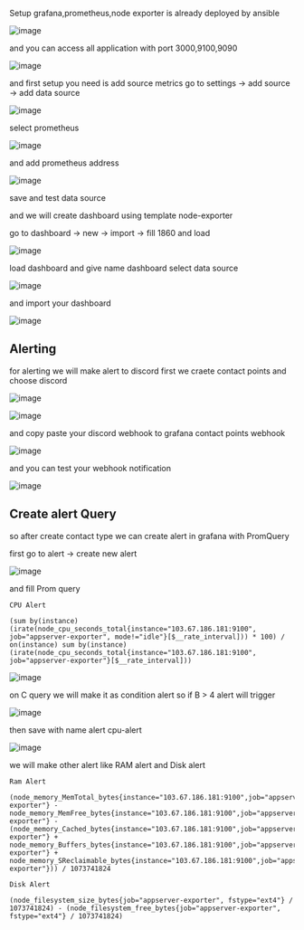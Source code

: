 Setup grafana,prometheus,node exporter is already deployed by ansible 

![image](https://user-images.githubusercontent.com/56806850/222938728-8e27b6be-709d-4dcb-a867-39e32ca9e8f4.png)

and you can access all application with port 3000,9100,9090

![image](https://user-images.githubusercontent.com/56806850/222938868-2e57a00e-7c37-41fc-a5b1-50d4b5a4e0d5.png)


and first setup you need is add source metrics go to settings -> add source  -> add data source 

![image](https://user-images.githubusercontent.com/56806850/222939369-ca92b240-5893-457a-9812-459587f4bc71.png)


select prometheus 

![image](https://user-images.githubusercontent.com/56806850/222939448-49ffe5d0-eae8-4714-bdfe-f1e3ef3bda99.png)

and add prometheus address

![image](https://user-images.githubusercontent.com/56806850/222939489-402b9439-b40a-4b95-9cf0-402c4404b40b.png)

save and test data source

and we will create dashboard using template node-exporter

go to dashboard -> new -> import ->  fill 1860 and load 

![image](https://user-images.githubusercontent.com/56806850/222939232-fc713dc4-919e-4665-a2e1-e2e6b720a796.png)

load dashboard and give name dashboard select data source 

![image](https://user-images.githubusercontent.com/56806850/222939614-6230e347-9bae-403c-aab0-c0655b8f5930.png)

and import your dashboard

![image](https://user-images.githubusercontent.com/56806850/222939688-5f8f88ef-da44-4888-9762-cd3a55344037.png)

## Alerting

for alerting we will make alert to discord first we craete contact points and choose discord

![image](https://user-images.githubusercontent.com/56806850/222944054-bb527816-b423-4ea7-b6a9-5f77655be55c.png)

![image](https://user-images.githubusercontent.com/56806850/222944063-fad307a1-a4c5-416e-a740-427532bd03ee.png)

and copy paste your discord webhook  to grafana contact points webhook

![image](https://user-images.githubusercontent.com/56806850/222944128-d2b6d258-3a94-4308-aeb4-ac8fe86f4189.png)

and you can test your webhook notification 

![image](https://user-images.githubusercontent.com/56806850/222944177-4d82d9e0-0817-4955-b7f9-6fc67e804e75.png)


## Create alert Query

so after create contact type we can create alert in grafana with PromQuery

first go to alert -> create new alert 

![image](https://user-images.githubusercontent.com/56806850/222944343-276719fb-9228-4a0e-bb94-2672ff6845ae.png)

and fill Prom query

`CPU Alert`
```shell
(sum by(instance) (irate(node_cpu_seconds_total{instance="103.67.186.181:9100", job="appserver-exporter", mode!="idle"}[$__rate_interval])) * 100) / on(instance) sum by(instance) (irate(node_cpu_seconds_total{instance="103.67.186.181:9100", job="appserver-exporter"}[$__rate_interval]))
```
![image](https://user-images.githubusercontent.com/56806850/222944370-a66522b6-a5fa-4f02-9f36-179f762e7c19.png)

on C query we will make it as condition alert so if B > 4 alert will trigger 

![image](https://user-images.githubusercontent.com/56806850/222944676-c443781a-3ca1-4d26-8928-4a79abeba454.png)

 then save with name alert cpu-alert

![image](https://user-images.githubusercontent.com/56806850/222944446-6d6dc092-c018-4a5a-87e7-2b7cedfefbd0.png)


we will make other alert  like RAM alert and Disk alert

`Ram Alert`
```shell
(node_memory_MemTotal_bytes{instance="103.67.186.181:9100",job="appserver-exporter"} - node_memory_MemFree_bytes{instance="103.67.186.181:9100",job="appserver-exporter"} - (node_memory_Cached_bytes{instance="103.67.186.181:9100",job="appserver-exporter"} + node_memory_Buffers_bytes{instance="103.67.186.181:9100",job="appserver-exporter"} + node_memory_SReclaimable_bytes{instance="103.67.186.181:9100",job="appserver-exporter"})) / 1073741824
```


`Disk Alert`
```shell
(node_filesystem_size_bytes{job="appserver-exporter", fstype="ext4"} / 1073741824) - (node_filesystem_free_bytes{job="appserver-exporter", fstype="ext4"} / 1073741824) 
```


